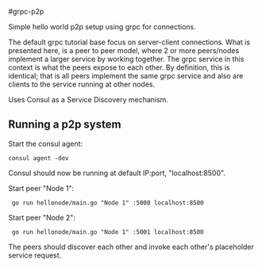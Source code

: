 #grpc-p2p

Simple hello world p2p setup using grpc for connections.

The default grpc tutorial base focus on server-client connections. What is presented here, is a peer to peer model, where 2 or more peers/nodes implement a larger service by working together. The grpc service in this context is what the peers expose to each other. By definition, this is identical; that is all peers implement the same grpc service and also are clients to the service running at other nodes.

Uses Consul as a Service Discovery mechanism.

## Running a p2p system

Start the consul agent:
```
consul agent -dev
```
Consul should now be running at default IP:port, "localhost:8500".

Start peer "Node 1":
```
 go run hellonode/main.go "Node 1" :5000 localhost:8500
```

Start peer "Node 2":
```
 go run hellonode/main.go "Node 1" :5001 localhost:8500
```

The peers should discover each other and invoke each other's placeholder service request.
